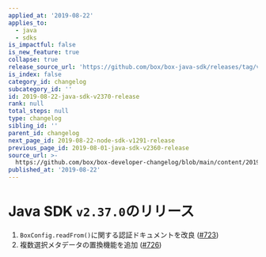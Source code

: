 ```yaml
---
applied_at: '2019-08-22'
applies_to:
  - java
  - sdks
is_impactful: false
is_new_feature: true
collapse: true
release_source_url: 'https://github.com/box/box-java-sdk/releases/tag/v2.37.0'
is_index: false
category_id: changelog
subcategory_id: ''
id: 2019-08-22-java-sdk-v2370-release
rank: null
total_steps: null
type: changelog
sibling_id: ''
parent_id: changelog
next_page_id: 2019-08-22-node-sdk-v1291-release
previous_page_id: 2019-08-01-java-sdk-v2360-release
source_url: >-
  https://github.com/box/box-developer-changelog/blob/main/content/2019/08-22-java-sdk-v2370-release.md
published_at: '2019-08-22'
---
```

# Java SDK `v2.37.0`のリリース

1. `BoxConfig.readFrom()`に関する認証ドキュメントを改良 ([#723](https://github.com/box/box-java-sdk/pull/723))
2. 複数選択メタデータの置換機能を追加 ([#726](https://github.com/box/box-java-sdk/pull/726))
